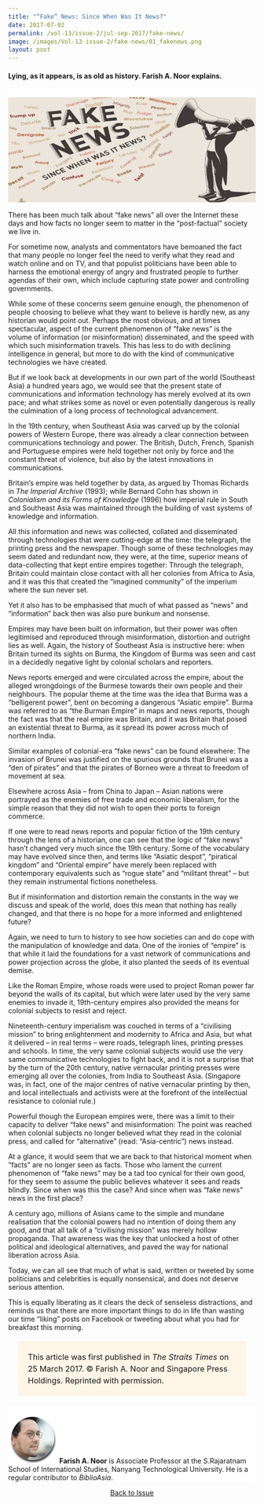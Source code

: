 ```yaml
---
title: "“Fake” News: Since When Was It News?"
date: 2017-07-02
permalink: /vol-13/issue-2/jul-sep-2017/fake-news/
image: /images/Vol-13-issue-2/fake-news/01_fakenews.png
layout: post
---
```

#### Lying, as it appears, is as old as history. **Farish A. Noor** explains.

<div style="background-color: white;"><br><img src="/images/Vol-13-issue-2/fake-news/01_fakenews.png"></div>

There has been much talk about “fake news” all over the Internet these days and how facts no longer seem to matter in the “post-factual” society we live in.

For sometime now, analysts and commentators have bemoaned the fact that many people no longer feel the need to verify what they read and watch online and on TV, and that populist politicians have been able to harness the emotional energy of angry and frustrated people to further agendas of their own, which include capturing state power and controlling governments.

While some of these concerns seem genuine enough, the phenomenon of people choosing to believe what they want to believe is hardly new, as any historian would point out. Perhaps the most obvious, and at times spectacular, aspect of the current phenomenon of “fake news” is the volume of information (or misinformation) disseminated, and the speed with which such misinformation travels. This has less to do with declining intelligence in general, but more to do with the kind of communicative technologies we have created.

But if we look back at developments in our own part of the world (Southeast Asia) a hundred years ago, we would see that the present state of communications and information technology has merely evolved at its own pace; and what strikes some as novel or even potentially dangerous is really the culmination of a long process of technological advancement.

In the 19th century, when Southeast Asia was carved up by the colonial powers of Western Europe, there was already a clear connection between communications technology and power. The British, Dutch, French, Spanish and Portuguese empires were held together not only by force and the constant threat of violence, but also by the latest innovations in communications.

Britain’s empire was held together by data, as argued by Thomas Richards in *The Imperial Archive* (1993); while Bernard Cohn has shown in *Colonialism and its Forms of Knowledge* (1996) how imperial rule in South and Southeast Asia was maintained through the building of vast systems of knowledge and information.

All this information and news was collected, collated and disseminated through technologies that were cutting-edge at the time: the telegraph, the printing press and the newspaper. Though some of these technologies may seem dated and redundant now, they were, at the time, superior means of data-collecting that kept entire empires together: Through the telegraph, Britain could maintain close contact with all her colonies from Africa to Asia, and it was this that created the “imagined community” of the imperium where the sun never set.

Yet it also has to be emphasised that much of what passed as “news” and “information” back then was also pure bunkum and nonsense.

Empires may have been built on information, but their power was often legitimised and reproduced through misinformation, distortion and outright lies as well. Again, the history of Southeast Asia is instructive here: when Britain turned its sights on Burma, the Kingdom of Burma was seen and cast in a decidedly negative light by colonial scholars and reporters.

News reports emerged and were circulated across the empire, about the alleged wrongdoings of the Burmese towards their own people and their neighbours. The popular theme at the time was the idea that Burma was a “belligerent power”, bent on becoming a dangerous “Asiatic empire”. Burma was referred to as “the Burman Empire” in maps and news reports, though the fact was that the real empire was Britain, and it was Britain that posed an existential threat to Burma, as it spread its power across much of northern India.

Similar examples of colonial-era “fake news” can be found elsewhere: The invasion of Brunei was justified on the spurious grounds that Brunei was a “den of pirates” and that the pirates of Borneo were a threat to freedom of movement at sea.

Elsewhere across Asia – from China to Japan – Asian nations were portrayed as the enemies of free trade and economic liberalism, for the simple reason that they did not wish to open their ports to foreign commerce.

If one were to read news reports and popular fiction of the 19th century through the lens of a historian, one can see that the logic of “fake news” hasn’t changed very much since the 19th century. Some of the vocabulary may have evolved since then, and terms like “Asiatic despot”, “piratical kingdom” and “Oriental empire” have merely been replaced with contemporary equivalents such as “rogue state” and “militant threat” – but they remain instrumental fictions nonetheless.

But if misinformation and distortion remain the constants in the way we discuss and speak of the world, does this mean that nothing has really changed, and that there is no hope for a more informed and enlightened future?

Again, we need to turn to history to see how societies can and do cope with the manipulation of knowledge and data. One of the ironies of “empire” is that while it laid the foundations for a vast network of communications and power projection across the globe, it also planted the seeds of its eventual demise.

Like the Roman Empire, whose roads were used to project Roman power far beyond the walls of its capital, but which were later used by the very same enemies to invade it, 19th-century empires also provided the means for colonial subjects to resist and reject.

Nineteenth-century imperialism was couched in terms of a “civilising mission” to bring enlightenment and modernity to Africa and Asia, but what it delivered – in real terms – were roads, telegraph lines, printing presses and schools. In time, the very same colonial subjects would use the very same communicative technologies to fight back, and it is not a surprise that by the turn of the 20th century, native vernacular printing presses were emerging all over the colonies, from India to Southeast Asia. (Singapore was, in fact, one of the major centres of native vernacular printing by then, and local intellectuals and activists were at the forefront of the intellectual resistance to colonial rule.)

Powerful though the European empires were, there was a limit to their capacity to deliver “fake news” and misinformation: The point was reached when colonial subjects no longer believed what they read in the colonial press, and called for “alternative” (read: “Asia-centric”) news instead.

At a glance, it would seem that we are back to that historical moment when “facts” are no longer seen as facts. Those who lament the current phenomenon of “fake news” may be a tad too cynical for their own good, for they seem to assume the public believes whatever it sees and reads blindly. Since when was this the case? And since when was “fake news” news in the first place?

A century ago, millions of Asians came to the simple and mundane realisation that the colonial powers had no intention of doing them any good, and that all talk of a “civilising mission” was merely hollow propaganda. That awareness was the key that unlocked a host of other political and ideological alternatives, and paved the way for national liberation across Asia.

Today, we can all see that much of what is said, written or tweeted by some politicians and celebrities is equally nonsensical, and does not deserve serious attention.

This is equally liberating as it clears the deck of senseless distractions, and reminds us that there are more important things to do in life than wasting our time “liking” posts on Facebook or tweeting about what you had for breakfast this morning.

<span style="background-colour: #fdf5e6; padding: 20px; margin: 20px; background:#fdf5e6; display:block; font-size:1rem; line-height:1.5rem;">This article was first published in <i>The Straits Times</i> on 25 March 2017. © Farish A. Noor and Singapore Press Holdings. Reprinted with permission.</span>

<div style="background-color: white;">
<br>
<img style="width: 100px; height: 100px;" src="/images/Vol-13-issue-2/fake-news/farish.png">
	<b>Farish A. Noor</b> is Associate Professor at the S.Rajaratnam School of International Studies, Nanyang Technological University. He is a regular contributor to <i>BiblioAsia</i>.
</div>

<a href="/vol-13/issue-2/jul-sep-2017/"><center>Back to Issue</center></a>

